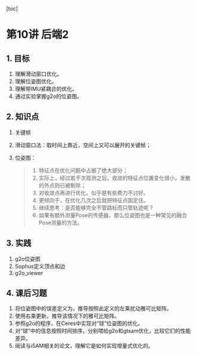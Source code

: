 [toc]

# 第10讲 后端2

## 1. 目标

1. 理解滑动窗口优化。
2. 理解位姿图优化。
3. 理解带IMU紧耦合的优化。
4. 通过实验掌握g2o的位姿图。

## 2. 知识点

1. 关键帧

2. 滑动窗口法：取时间上靠近，空间上又可以展开的关键帧；

3. 位姿图：

   > 1. 特征点在优化问题中占据了绝大部分；
   > 2. 实际上，经过若干次观测之后，收敛的特征点位置变化很小，发散的外点则已被剔除；
   > 3. 对收敛点再进行优化，似乎是有些费力不讨好。
   > 4. 更倾向于，在优化几次之后就把特征点固定住。
   > 5. 继续思考：是否能够完全不管路标而只管轨迹呢？
   > 6. 如果有额外测量Pose的传感器，那么位姿图也是一种常见的融合Pose测量的方法。

## 3. 实践

1. g2o位姿图
2. Sophus定义顶点和边
3. g2o_viewer

## 4. 课后习题

1. 将位姿图中的误差定义为，推导按照此定义的左乘扰动雅可比矩阵。
2. 使用右乘更新，推导该情况下的雅可比矩阵。
3. 参照g2o的程序，在Ceres中实现对“球”位姿图的优化。
4. 对“球”中的信息按照时间排序，分别喂给g2o和gtsam优化，比较它们的性能差异。
5. 阅读与iSAM相关的论文，理解它是如何实现增量式优化的。


